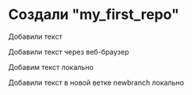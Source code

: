 # Создали "my_first_repo"

Добавили текст

Добавили текст через веб-браузер

Добавим текст локально

Добавили текст в новой ветке newbranch локально
